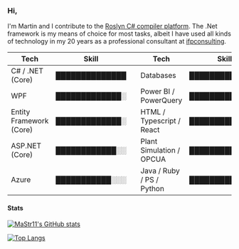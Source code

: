 ### Hi,

I'm Martin and I contribute to the [Roslyn C# compiler platform](https://github.com/dotnet/roslyn/pulls?q=is%3Apr+author%3AMaStr11). The .Net framework is my means of choice for most tasks, albeit I have used all kinds of technology in my 20 years as a professional consultant at [ifpconsulting](https://www.ifpconsulting.de).

| Tech | Skill |     | Tech | Skill |
| ---  | ---   | --- | ---  | ---   |
| C# / .NET (Core)        |  ██████████████ | | Databases                 | █████████████░ |
| WPF                     |  █████████████░ | | Power BI / PowerQuery     | ████████████░░ |
| Entity Framework (Core) |  █████████████░ | | HTML / Typescript / React | ████████████░░ |
| ASP.NET (Core)          |  ████████████░░ | | Plant Simulation / OPCUA  | ███████████░░░ |
| Azure                   |  ███████████░░░ | | Java / Ruby / PS / Python | █████████░░░░░ |

#### Stats

[![MaStr11's GitHub stats](https://github-readme-stats.vercel.app/api?username=MaStr11&show_icons=true&theme=tokyonight&count_private=true)](https://github.com/MaStr11/github-readme-stats)

[![Top Langs](https://github-readme-stats.vercel.app/api/top-langs/?username=MaStr11&theme=tokyonight&count_private=true)](https://github.com/MaStr11/github-readme-stats)
